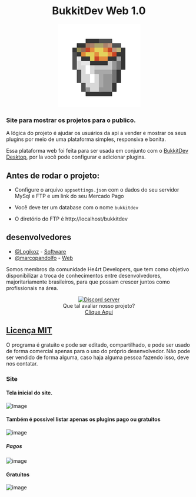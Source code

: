 <h1 align="center"> 
    BukkitDev Web 1.0
</h1>

<div align="center">
    <img src="bucketLava.gif"/>
</div>

### Site para mostrar os projetos para o publico.

A lógica do projeto é ajudar os usuários da api a vender e mostrar os seus plugins por meio de uma plataforma simples, responsiva e bonita.

Essa plataforma web foi feita para ser usada em conjunto com o [BukkitDev Desktop](https://github.com/Logikoz/BukkitDev-System), por la você pode configurar e adicionar plugins.

## Antes de rodar o projeto:
- Configure o arquivo `appsettings.json` com o dados do seu servidor MySql e FTP e um link do seu Mercado Pago

- Você deve ter um database com o nome `bukkitdev`

- O diretório do FTP é http://localhost/bukkitdev

## desenvolvedores
- [@Logikoz](https://github.com/Logikoz) - [Software](https://github.com/Logikoz/BukkitDev-System)
- [@marcopandolfo](https://github.com/marcopandolfo) - [Web](https://github.com/marcopandolfo/BukkitDev-Web/)

Somos membros da comunidade He4rt Developers, que tem como objetivo disponibilizar a troca de conhecimentos entre desenvolvedores, majoritariamente brasileiros, para que possam crescer juntos como profissionais na área.
<br>
<div align="center">
    <a href="https://discord.gg/J3saJqq" target="_blank"> 
    <img src="https://discordapp.com/api/guilds/452926217558163456/embed.png" alt="Discord server"/></a>
</div>

<div align="center">
    Que tal avaliar nosso projeto?<br>
    <a href="https://forms.gle/x9jJCCy1HAzfJCXw5" target="_blank">
        Clique Aqui
</div>

## Licença [MIT](https://github.com/marcopandolfo/BukkitDev-Web/blob/master/LICENSE)
O programa é gratuito e pode ser editado, compartilhado, e pode ser usado de forma comercial apenas para o uso do próprio desenvolvedor.
Não pode ser vendido de forma alguma, caso haja alguma pessoa fazendo isso, deve nos contatar.
<br>

### Site
#### Tela inicial do site.
![Image](https://user-images.githubusercontent.com/40467826/63122846-11630f80-bf7e-11e9-86a9-b8c8700df028.png)

#### Também é possivel listar apenas os plugins pago ou gratuitos

![image](https://user-images.githubusercontent.com/40467826/63123099-a8c86280-bf7e-11e9-8f2c-07f3ba18cbc9.png)


##### Pagos

![image](https://user-images.githubusercontent.com/40467826/63123200-d7463d80-bf7e-11e9-9d57-238ec101f6e4.png)

#### Gratuitos

![image](https://user-images.githubusercontent.com/40467826/63123404-3f951f00-bf7f-11e9-8776-0e585c62bdc8.png)
